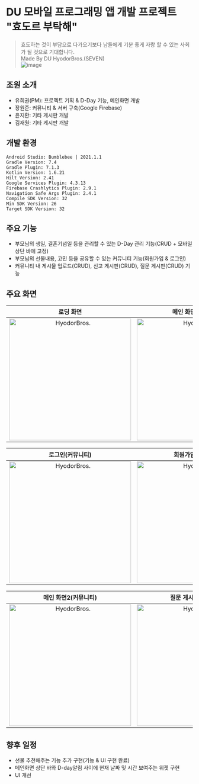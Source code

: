 # DU 모바일 프로그래밍 앱 개발 프로젝트 "효도르 부탁해"
> 효도하는 것이 부담으로 다가오기보다 남들에게 기분 좋게 자랑 할 수 있는 사회가 될 것으로 기대합니다. <br/> Made By DU HyodorBros.(SEVEN) <br/> ![image](https://github.com/user-attachments/assets/d8b1d674-202f-47c5-9b7a-42baff27c7d6)
> 

## 조원 소개
- 유희권(PM): 프로젝트 기획 & D-Day 기능, 메인화면 개발
- 장원준: 커뮤니티 & 서버 구축(Google Firebase)
- 윤지환: 기타 게시판 개발
- 김재원: 기타 게시판 개발
>

## 개발 환경
```
Android Studio: Bumblebee | 2021.1.1
Gradle Version: 7.4
Gradle Plugin: 7.1.3
Kotlin Version: 1.6.21
Hilt Version: 2.41
Google Services Plugin: 4.3.13
Firebase Crashlytics Plugin: 2.9.1
Navigation Safe Args Plugin: 2.4.1
Compile SDK Version: 32
Min SDK Version: 26
Target SDK Version: 32
```
>

## 주요 기능
- 부모님의 생일, 결혼기념일 등을 관리할 수 있는 D-Day 관리 기능(CRUD + 모바일 상단 바에 고정)
- 부모님의 선물내용, 고민 등을 공유할 수 있는 커뮤니티 기능(회원가입 & 로그인)
- 커뮤니티 내 게시물 업로드(CRUD), 신고 게시판(CRUD), 질문 게시판(CRUD) 기능
>

## 주요 화면 
|**로딩 화면**|**메인 화면1(D-Day)**|**설정 & 수정 화면(D-Day)**|
|:---:|:---:|:---:|
| <img width="329" alt="HyodorBros." src="https://github.com/user-attachments/assets/a45d9254-af2f-4c8f-8534-6a28f181a8a0"> | <img width="329" alt="HyodorBros." src="https://github.com/user-attachments/assets/d89311cd-f2b9-4648-9a58-7bef64981216">| <img width="329" alt="HyodorBros." src="https://github.com/user-attachments/assets/cf66a1aa-bf84-4d28-a04a-2e9f10a7bd99">

|**로그인(커뮤니티)**|**회원가입(커뮤니티)**|**비밀번호 재설정(커뮤니티)**|
|:---:|:---:|:---:|
| <img width="329" alt="HyodorBros." src="https://github.com/user-attachments/assets/eb26ba2f-cd82-4bf3-b187-9582f5f2e840"> | <img width="329" alt="HyodorBros." src="https://github.com/user-attachments/assets/5cbe37c2-2d89-482d-8972-51808bac9a29">| <img width="329" alt="HyodorBros." src="https://github.com/user-attachments/assets/c86b3190-a51a-41d5-8a9a-708badf850d4">

|**메인 화면2(커뮤니티)**|**질문 게시판(커뮤니티)**|**신고 게시판(커뮤니티)**|
|:---:|:---:|:---:|
| <img width="329" alt="HyodorBros." src="https://github.com/user-attachments/assets/7ab11f6a-6576-4079-b10e-70e94244c600"> | <img width="329" alt="HyodorBros." src="https://github.com/user-attachments/assets/80b8ee82-41eb-4c75-a161-9c8ce815006f">| <img width="329" alt="HyodorBros." src="https://github.com/user-attachments/assets/f8c20038-2d6a-40f7-bd39-f69ff9fbe61f">
>

## 향후 일정
- 선물 추천해주는 기능 추가 구현(기능 & UI 구현 완료)
- 메인화면 상단 바와 D-day알림 사이에 현재 날짜 및 시간 보여주는 위젯 구현
- UI 개선

